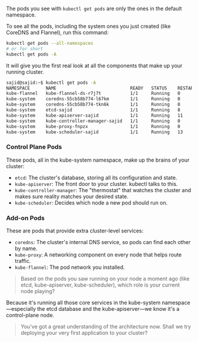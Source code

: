 The pods you see with `kubectl get pods` are only the ones in the default namespace. 

To see all the pods, including the system ones you just created (like CoreDNS and Flannel), run this command:

```bash
kubectl get pods --all-namespaces
# or for short
kubectl get pods -A
```

It will give you the first real look at all the components that make up your running cluster.

```bash
sajid@sajid:~$ kubectl get pods -A 
NAMESPACE      NAME                            READY   STATUS    RESTARTS   AGE 
kube-flannel   kube-flannel-ds-r7j7t           1/1     Running   0          5m56s 
kube-system    coredns-55cb58b774-l67km        1/1     Running   0          26m 
kube-system    coredns-55cb58b774-tkn6k        1/1     Running   0          26m 
kube-system    etcd-sajid                      1/1     Running   8          26m 
kube-system    kube-apiserver-sajid            1/1     Running   11         26m 
kube-system    kube-controller-manager-sajid   1/1     Running   0          26m 
kube-system    kube-proxy-fnpzx                1/1     Running   0          26m 
kube-system    kube-scheduler-sajid            1/1     Running   13         26m
```

### Control Plane Pods
These pods, all in the kube-system namespace, make up the brains of your cluster:
* `etcd`: The cluster's database, storing all its configuration and state.
* `kube-apiserver`: The front door to your cluster. kubectl talks to this.
* `kube-controller-manager`: The "thermostat" that watches the cluster and makes sure reality matches your desired state.
* `kube-scheduler`: Decides which node a new pod should run on.

### Add-on Pods
These are pods that provide extra cluster-level services:
* `coredns`: The cluster's internal DNS service, so pods can find each other by name.
* `kube-proxy`: A networking component on every node that helps route traffic.
* `kube-flannel`: The pod network you installed.

> Based on the pods you saw running on your node a moment ago (like etcd, kube-apiserver, kube-scheduler), which role is your current node playing?

Because it's running all those core services in the kube-system namespace—especially the etcd database and the kube-apiserver—we know it's a control-plane node.

> You've got a great understanding of the architecture now. Shall we try deploying your very first application to your cluster?
